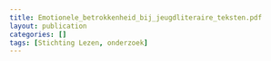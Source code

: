 ```yaml
---
title: Emotionele_betrokkenheid_bij_jeugdliteraire_teksten.pdf
layout: publication
categories: []
tags: [Stichting Lezen, onderzoek]
---
```

